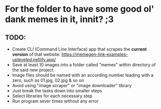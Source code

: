 # For the folder to have some good ol' dank memes in it, innit? ;3

## TODO:

- Create CLI (Command Line Interface) app that scrapes the **current version** of that website:
  https://memegen-link-examples-upleveled.netlify.app/
- Save at least 10 images into a folder called "memes" within directory of the said new project
- Image files should be named with an according number leading with a zero, such as 01.jpg, 02.jpg & so on
- Avoid using "image scraper" or "image downloader" library
- Just break the tasks down into smaller steps
- Select libraries for each necessary step
- Run program sever times without any error
